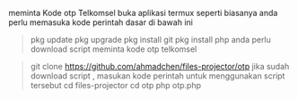 meminta Kode otp Telkomsel
buka aplikasi termux
seperti biasanya anda perlu memasuka kode perintah dasar di bawah ini
> pkg update
> pkg upgrade
> pkg install git
> pkg install php
anda perlu download script meminta kode otp telkomsel

> git clone https://github.com/ahmadchen/files-projector/otp
jika sudah download script , masukan kode perintah untuk menggunakan script tersebut
> cd files-projector
> cd otp
> php otp.php
